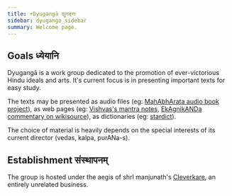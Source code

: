 ```yaml
---
title: +Dyugangā द्युगङ्गा
sidebar: dyuganga_sidebar
summary: Welcome page.
---
```


## Goals ध्येयानि
Dyugangā is a work group dedicated to the promotion of ever-victorious Hindu ideals and arts. It's current focus is in presenting important texts for easy study.

The texts may be presented as audio files (eg: [MahAbhArata audio book project](../../projects/audio/mbh-audio/)), as web pages (eg: [Vishvas's mantra notes](https://vvasuki.github.io/saMskAra/mantra/agni/paravastu-saama/mahAvaishvAnara-vratam/), [EkAgnikANDa commentary on wikisource](https://sa.wikisource.org/s/1vnh)), as dictionaries (eg: [stardict](https://sanskrit-coders.github.io/dictionaries/offline/)).

The choice of material is heavily depends on the special interests of its current director (vedas, kalpa, purANa-s).

## Establishment संस्थापनम्
The group is hosted under the aegis of shrI manjunath's [Cleverkare](http://cleverkare.com), an entirely unrelated business.
